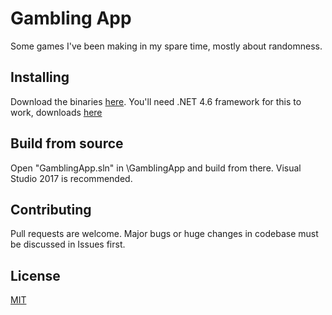 # Gambling App
Some games I've been making in my spare time, mostly about randomness.

## Installing
Download the binaries [here]().
You'll need .NET 4.6 framework for this to work, downloads [here](https://www.microsoft.com/en-us/download/details.aspx?id=49982)

## Build from source
Open "GamblingApp.sln" in \GamblingApp and build from there. Visual Studio 2017 is recommended.

## Contributing
Pull requests are welcome. Major bugs or huge changes in codebase must be discussed in Issues first.

## License
[MIT](https://choosealicense.com/licenses/mit/)